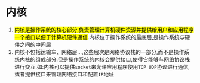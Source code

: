 # 内核
1. <mark>内核是操作系统的核心部分,负责管理计算机硬件资源并提供给用户和应用程序一个接口以便于计算机硬件通信</mark>.内核位于操作系统的最底层,是操作系统与硬件之间的中间层
2. 内核不包括运输车、网络层...,这些层次是网络协议栈的一部分,而不是操作系统内核的组成部分.但是操作系统的内核会提供接口,使得它能够与网络协议栈进行交互.如:内核可以提供`socket`来允许应用程序使用`TCP UDP`协议进行通信,或者提供接口来管理网络接口和配置`IP`地址